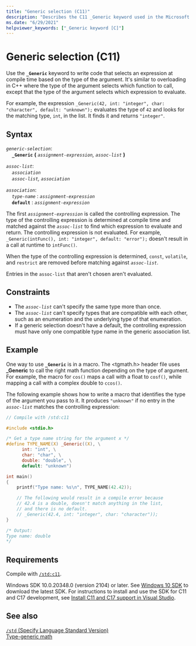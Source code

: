 ```yaml
---
title: "Generic selection (C11)"
description: "Describes the C11 _Generic keyword used in the Microsoft Visual C compiler"
ms.date: "6/29/2021"
helpviewer_keywords: ["_Generic keyword [C]"]
---
```


# Generic selection (C11)

Use the **`_Generic`** keyword to write code that selects an expression at compile time based on the type of the argument. It's similar to overloading in C++ where the type of the argument selects which function to call, except that the type of the argument selects which expression to evaluate.

For example, the expression `_Generic(42, int: "integer", char: "character", default: "unknown");` evaluates the type of `42` and looks for the matching type, `int`, in the list. It finds it and returns `"integer"`.

## Syntax

*`generic-selection`*:\
&nbsp;&nbsp;&nbsp;&nbsp;**`_Generic`** **(** *`assignment-expression`, `assoc-list`* **)**

*`assoc-list`*:\
&nbsp;&nbsp;&nbsp;&nbsp;*`association`*\
&nbsp;&nbsp;&nbsp;&nbsp;*`assoc-list`, `association`*

*`association`*:\
&nbsp;&nbsp;&nbsp;&nbsp;*`type-name`* : *`assignment-expression`*\
&nbsp;&nbsp;&nbsp;&nbsp;**`default`** : *`assignment-expression`*

The first *`assignment-expression`* is called the controlling expression. The type of the controlling expression is determined at compile time and matched against the *`assoc-list`* to find which expression to evaluate and return. The controlling expression is not evaluated. For example, `_Generic(intFunc(), int: "integer", default: "error");` doesn't result in a call at runtime to `intFunc()`. 

When the type of the controlling expression is determined, `const`,  `volatile`, and `restrict` are removed before matching against *`assoc-list`*.

Entries in the `assoc-list` that aren't chosen aren't evaluated.

## Constraints

- The *`assoc-list`* can't specify the same type more than once.
- The *`assoc-list`* can't specify types that are compatible with each other, such as an enumeration and the underlying type of that enumeration.
- If a generic selection doesn't have a default, the controlling expression must have only one compatible type name in the generic association list.

## Example

One way to use **`_Generic`** is in a macro. The <tgmath.h> header file uses **_Generic** to call the right math function depending on the type of argument. For example, the macro for `cos()` maps a call with a float to `cosf()`, while mapping a call with a complex double to `ccos()`.

The following example shows how to write a macro that identifies the type of the argument you pass to it. It produces `"unknown"` if no entry in the *`assoc-list`* matches the controlling expression:

```C
// Compile with /std:c11

#include <stdio.h>

/* Get a type name string for the argument x */
#define TYPE_NAME(X) _Generic((X), \
      int: "int", \
      char: "char", \
      double: "double", \
      default: "unknown")

int main()
{
    printf("Type name: %s\n", TYPE_NAME(42.42));

    // The following would result in a compile error because 
    // 42.4 is a double, doesn't match anything in the list, 
    // and there is no default.
    // _Generic(42.4, int: "integer", char: "character"));
}

/* Output:
Type name: double
*/

```

## Requirements

Compile with [`/std:c11`](../build/reference/std-specify-language-standard-version.md).

Windows SDK 10.0.20348.0 (version 2104) or later. See [Windows 10 SDK](https://developer.microsoft.com/windows/downloads/windows-10-sdk/) to download the latest SDK. For instructions to install and use the SDK for C11 and C17 development, see [Install C11 and C17 support in Visual Studio](../overview/install-c17-support.md).

## See also

[`/std` (Specify Language Standard Version)](../build/reference/std-specify-language-standard-version.md)\
[Type-generic math](../c-runtime-library/tgmath.md)